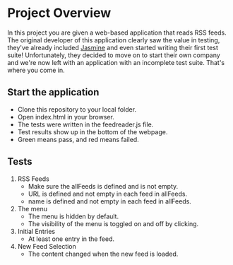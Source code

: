 # Project Overview

In this project you are given a web-based application that reads RSS feeds. The original developer of this application clearly saw the value in testing, they've already included [Jasmine](http://jasmine.github.io/) and even started writing their first test suite! Unfortunately, they decided to move on to start their own company and we're now left with an application with an incomplete test suite. That's where you come in.


## Start the application

- Clone this repository to your local folder.
- Open index.html in your browser.
- The tests were written in the feedreader.js file.
- Test results show up in the bottom of the webpage.
- Green means pass, and red means failed.

## Tests

1. RSS Feeds
	- Make sure the allFeeds is defined and is not empty.
	- URL is defined and not empty in each feed in allFeeds.
	- name is defined and not empty in each feed in allFeeds.
2. The menu
	- The menu is hidden by default.
	- The visibility of the menu is toggled on and off by clicking.
3. Initial Entries
	- At least one entry in the feed.
4. New Feed Selection
	- The content changed when the new feed is loaded. 
 



